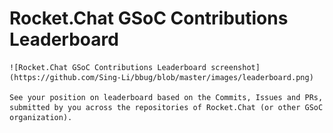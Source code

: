 # Rocket.Chat GSoC Contributions Leaderboard
	
	![Rocket.Chat GSoC Contributions Leaderboard screenshot](https://github.com/Sing-Li/bbug/blob/master/images/leaderboard.png)
	
	See your position on leaderboard based on the Commits, Issues and PRs, submitted by you across the repositories of Rocket.Chat (or other GSoC organization).
